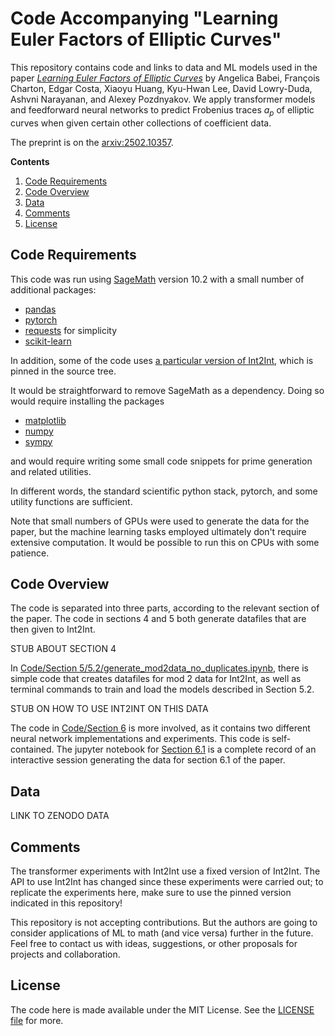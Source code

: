 # Code Accompanying "Learning Euler Factors of Elliptic Curves" #

This repository contains code and links to data and ML models used in the paper [*Learning Euler Factors of Elliptic Curves*](https://arxiv.org/abs/2502.10357) by Angelica Babei, François Charton, Edgar Costa, Xiaoyu Huang, Kyu-Hwan Lee, David Lowry-Duda, Ashvni Narayanan, and Alexey Pozdnyakov. We apply transformer models and feedforward neural networks to predict Frobenius traces $a_p$ of elliptic curves when given certain other collections of coefficient data.

The preprint is on the [arxiv:2502.10357](https://arxiv.org/abs/2502.10357).

**Contents**

1. [Code Requirements](#code-requirements)
1. [Code Overview](#code-overview)
1. [Data](#data)
1. [Comments](#comments)
1. [License](#license)

## Code Requirements ##

This code was run using [SageMath](https://www.sagemath.org/) version 10.2 with a small number of additional packages:

- [pandas](https://pandas.pydata.org/)
- [pytorch](https://pytorch.org/)
- [requests](https://pypi.org/project/requests/) for simplicity
- [scikit-learn](https://scikit-learn.org/stable/)

In addition, some of the code uses [a particular version of Int2Int](https://github.com/f-charton/Int2Int/tree/7379f2366fbbc30cbe1dc84653ddb87cfd78851c), which is pinned in the source tree.

It would be straightforward to remove SageMath as a dependency. Doing so would require installing the packages

- [matplotlib](https://matplotlib.org/)
- [numpy](https://numpy.org/)
- [sympy](https://www.sympy.org/en/index.html)

and would require writing some small code snippets for prime generation and related utilities.

In different words, the standard scientific python stack, pytorch, and some utility functions are sufficient.

Note that small numbers of GPUs were used to generate the data for the paper, but the machine learning tasks employed ultimately don't require extensive computation. It would be possible to run this on CPUs with some patience.


## Code Overview ##

The code is separated into three parts, according to the relevant section of the paper.
The code in sections 4 and 5 both generate datafiles that are then given to Int2Int.

STUB ABOUT SECTION 4

In [Code/Section 5/5.2/generate_mod2data_no_duplicates.ipynb](/Code/Section%205/5.2/generate_mod2data_no_duplicates.ipynb), there is simple code that creates datafiles for mod $2$ data for Int2Int, as well as terminal commands to train and load the models described in Section 5.2.

STUB ON HOW TO USE INT2INT ON THIS DATA

The code in [Code/Section 6](https://github.com/ababei/LearningEulerFactors/tree/main/Code/Section%206/) is more involved, as it contains two different neural network implementations and experiments. This code is self-contained. The jupyter notebook for [Section 6.1](https://github.com/ababei/LearningEulerFactors/blob/main/Code/Section%206/6.1/nn_exp_and_saliency.ipynb) is a complete record of an interactive session generating the data for section 6.1 of the paper.


## Data ##

LINK TO ZENODO DATA


## Comments ##

The transformer experiments with Int2Int use a fixed version of Int2Int.
The API to use Int2Int has changed since these experiments were carried out; to replicate the experiments here, make sure to use the pinned version indicated in this repository!

This repository is not accepting contributions. But the authors are going to consider applications of ML to math (and vice versa) further in the future. Feel free to contact us with ideas, suggestions, or other proposals for projects and collaboration.


## License ##

The code here is made available under the MIT License. See the [LICENSE file](/LICENSE) for more.
